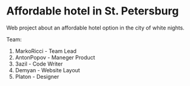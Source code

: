 # Affordable hotel in St. Petersburg
Web project about an affordable hotel option in the city of white nights.

Team:

1. MarkoRicci - Team Lead
2. AntonPopov - Maneger Product
3. 3azil - Code Writer
4. Demyan - Website Layout
5. Platon - Designer

